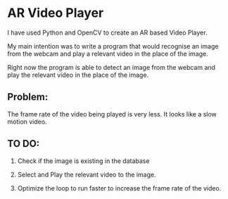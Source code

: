 # AR Video Player



I have used Python and OpenCV to create an AR based Video Player.


My main intention was to write a program that would recognise an image from the webcam and play a relevant video in the place of the image.


Right now the program is able to detect an image from the webcam and play the relevant video in the place of the image.


## Problem: 

The frame rate of the video being played is very less. It looks like a slow motion video.


## TO DO: 

1. Check if the image is existing in the database

2. Select and Play the relevant video to the image.

3. Optimize the loop to run faster to increase the frame rate of the video.

